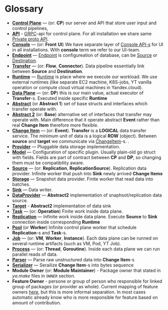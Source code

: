 # Glossary

* **[Control Plane](https://a.yandex-team.ru/arcadia/transfer_manager/go/cmd/control-plane/?rev=r10641800)** — (or: **CP**) our server and API that store user input and control pipelines,
* **[API](https://a.yandex-team.ru/arcadia/transfer_manager/go/proto/api/?rev=r10646903)** - [GRPC](https://grpc.io/)-api  for control plane. For all installation we share same [Private proto API](https://a.yandex-team.ru/arcadia/transfer_manager/go/proto/api/?rev=r10624348).
* **[Console](https://a.yandex-team.ru/arcadia/transfer_manager/go/proto/api/console/?rev=r10646903)** — (or: **Front** **UI**) We have separate layer of [Console API-s](https://a.yandex-team.ru/arcadia/transfer_manager/go/proto/api/console/?rev=r10624348) for UI in all installations. With **console** term we refer to our UI-team.
* **[Endpoint](https://a.yandex-team.ru/arcadia/transfer_manager/go/pkg/server/endpoint_params.go?rev=r10634467#L10)** — [Endpoint](https://a.yandex-team.ru/arcadia/transfer_manager/go/pkg/server/endpoint_params.go?rev=0dc174c31b#L45) is configureation of database, can be [Source](https://a.yandex-team.ru/arcadia/transfer_manager/go/pkg/server/endpoint_params.go?rev=0dc174c31b#L44) or [Destination](https://a.yandex-team.ru/arcadia/transfer_manager/go/pkg/server/endpoint_params.go?rev=0dc174c31b#L49).
* **[Transfer](https://a.yandex-team.ru/arcadia/transfer_manager/go/pkg/server/model_transfer.go?rev=r10649424)** — (or: **Flow**, **Connector**). Data pipeline essentially link between **Source** and **Destination**.
* **[Runtime](https://a.yandex-team.ru/arcadia/transfer_manager/go/pkg/runtime/?rev=r10648504)** — [Runtime](https://a.yandex-team.ru/arcadia/transfer_manager/go/pkg/runtime/?rev=r10648504) is place where we execute our workload. We use external runtimes (like separate EC2 machine, K8S-jobs, YT vanilla operation or compute cloud virtual machines in Yandex.cloud).
* **[Data Plane](https://a.yandex-team.ru/arcadia/transfer_manager/go/cmd/data-plane/?rev=r9872709)** — (or: **DP**) this is our main value, actual executor of **Transfer**-s. Executed inside specific **Runtime**
* **[Abstract](https://a.yandex-team.ru/arcadia/transfer_manager/go/pkg/abstract/?rev=r10638785)** (or **Abstract 1**) set of base structs and interfaces which transfer operate with.
* **[Abstract 2](https://a.yandex-team.ru/arcadia/transfer_manager/go/pkg/base/?rev=r10323244)** (or: **Base**) alternative set of interfaces that transfer may operate with. Main difference that it operate abstract **Event** rather than real **Change Item** therefore more flexible.
* **[Change Item](https://a.yandex-team.ru/arcadia/transfer_manager/go/pkg/abstract/changeset.go?rev=r10638785#L57)** — (or: **Event**). **Transfer** is a **LOGICAL** data transfer service. The minimum unit of data is a logical **ROW** (object). Between **source** and **target** we communicate via [ChangeItem](https://a.yandex-team.ru/arcadia/transfer_manager/go/pkg/abstract/changeset.go?rev=r10623357#L57)-s. .
* **[Provider](https://a.yandex-team.ru/arcadia/transfer_manager/go/pkg/providers/?rev=r10638486)** — Pluggable data storage implementation.
* **[Model](https://a.yandex-team.ru/arcadia/transfer_manager/go/pkg/server/model_registry.go?rev=r10632878)** — Configuration of specific plugin. Usually plain-old go struct with fields. Fields are part of contract between **CP** and **DP**, so changing them must be compatibility aware.
* **[Source](https://a.yandex-team.ru/arcadia/transfer_manager/go/pkg/source/?rev=r10647361)** —  (or: **Replication**, **ReplicationSource**). Replication data provider. Infinite worker that push into **Sink** newly arrived **Change Items**
* **[Storage](https://a.yandex-team.ru/arcadia/transfer_manager/go/pkg/storage/?rev=r10634237)** — Snapshot data provider. Finite worker that read data into batches.
* **[Sink](https://a.yandex-team.ru/arcadia/transfer_manager/go/pkg/sink/?rev=r10648884)** — Data writer.
* **[DataProvider](https://a.yandex-team.ru/arcadia/transfer_manager/go/pkg/data/?rev=r10638486)** — **Abstract2** implementation of snaphsot/replication data source.
* **[Target](https://a.yandex-team.ru/arcadia/transfer_manager/go/pkg/targets/?rev=r10647789)** -  **Abstract2** implementation of data sink
* **[Task](https://a.yandex-team.ru/arcadia/transfer_manager/go/pkg/worker/tasks/?rev=r10641800)** — (or: **Operation**) Finite work inside data plane.
* **[Replication](https://a.yandex-team.ru/arcadia/transfer_manager/go/pkg/runtime/shared/replication.go?rev=r10491587)** — Infinite work inside data plane. Execute **Source** to **Sink** connection inside corresponding **Runtime**
* **[Pool](https://a.yandex-team.ru/arcadia/transfer_manager/go/pkg/worker/pool.go?rev=r10392729)** (or **Worker**) Infinite control plane worker that schedule **Replication**-s and **Task**-s.
* **[Job](https://a.yandex-team.ru/arcadia/transfer_manager/go/pkg/abstract/runtime.go?rev=r10319644#L112)** — (or: **VM**, **Worker**, **Instance**). Each data plane can be runned on several runtime artifacts (such as VM, Pod, YT Job).
* **[Process](https://a.yandex-team.ru/arcadia/transfer_manager/go/pkg/abstract/runtime.go?rev=r10319644#L112)** — (or: **Thread**, **Goroutine**). Inside each data plane we can run parallel reads of data.
* **[Parser](https://a.yandex-team.ru/arcadia/transfer_manager/go/pkg/parsers/?rev=r10647361)** — Parse raw unstructured data into **Change Item**-s
* **[Serializer](https://a.yandex-team.ru/arcadia/transfer_manager/go/pkg/serializer/?rev=r10460194)** — Serailize **Change Item**-s into bytes sequence
* **Module Owner** (or: **Module Maintainer**) - Package owner that stated in *ya.make* files in `OWNER` section.
* **Feature Owner** - persone or group of person who responsible for linked group of packages (or provider as whole). Current mapping of feature owners [here](https://wiki.yandex-team.ru/data-transfer/dev/dev-process/#ficha-ounerstvo), but this is more informal separation. In most cases automatic already know who is more responsible for feature based on amount of contribution.
